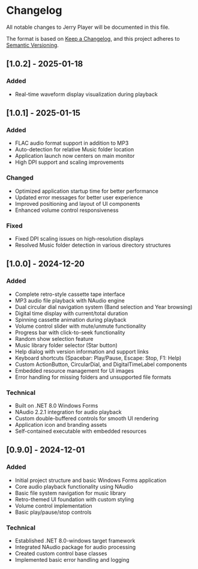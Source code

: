 # Changelog

All notable changes to Jerry Player will be documented in this file.

The format is based on [Keep a Changelog](https://keepachangelog.com/en/1.0.0/),
and this project adheres to [Semantic Versioning](https://semver.org/spec/v2.0.0.html).

## [1.0.2] - 2025-01-18
### Added
- Real-time waveform display visualization during playback

## [1.0.1] - 2025-01-15

### Added
- FLAC audio format support in addition to MP3
- Auto-detection for relative Music folder location
- Application launch now centers on main monitor
- High DPI support and scaling improvements

### Changed
- Optimized application startup time for better performance
- Updated error messages for better user experience
- Improved positioning and layout of UI components
- Enhanced volume control responsiveness

### Fixed
- Fixed DPI scaling issues on high-resolution displays
- Resolved Music folder detection in various directory structures

## [1.0.0] - 2024-12-20

### Added
- Complete retro-style cassette tape interface
- MP3 audio file playback with NAudio engine
- Dual circular dial navigation system (Band selection and Year browsing)
- Digital time display with current/total duration
- Spinning cassette animation during playback
- Volume control slider with mute/unmute functionality
- Progress bar with click-to-seek functionality
- Random show selection feature
- Music library folder selector (Star button)
- Help dialog with version information and support links
- Keyboard shortcuts (Spacebar: Play/Pause, Escape: Stop, F1: Help)
- Custom ActionButton, CircularDial, and DigitalTimeLabel components
- Embedded resource management for UI images
- Error handling for missing folders and unsupported file formats

### Technical
- Built on .NET 8.0 Windows Forms
- NAudio 2.2.1 integration for audio playback
- Custom double-buffered controls for smooth UI rendering
- Application icon and branding assets
- Self-contained executable with embedded resources

## [0.9.0] - 2024-12-01

### Added
- Initial project structure and basic Windows Forms application
- Core audio playback functionality using NAudio
- Basic file system navigation for music library
- Retro-themed UI foundation with custom styling
- Volume control implementation
- Basic play/pause/stop controls

### Technical
- Established .NET 8.0-windows target framework
- Integrated NAudio package for audio processing
- Created custom control base classes
- Implemented basic error handling and logging

